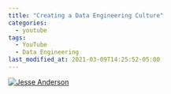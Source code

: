 ```yaml
---
title: "Creating a Data Engineering Culture"
categories: 
  - youtube
tags:
  - YouTube
  - Data Engineering
last_modified_at: 2021-03-09T14:25:52-05:00
---
```


[![Jesse Anderson](https://img.youtube.com/vi/VkeleGIUSM8/0.jpg)](https://www.youtube.com/watch?v=VkeleGIUSM8 "Title")
